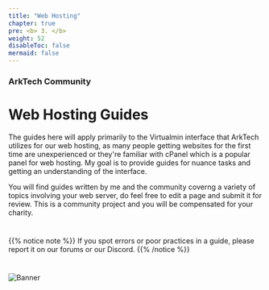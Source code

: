 ```yaml
---
title: "Web Hosting"
chapter: true
pre: <b> 3. </b>
weight: 52
disableToc: false
mermaid: false
---
```



### ArkTech Community
# Web Hosting Guides

The guides here will apply primarily to the Virtualmin interface that ArkTech utilizes for our web hosting, as many people getting websites for the first time are unexperienced or they're familiar with cPanel which is a popular panel for web hosting. 
My goal is to provide guides for nuance tasks and getting an understanding of the interface.

You will find guides written by me and the community coverng a variety of topics involving your web server, do feel free to edit a page and submit it for review. This is a community project and you will be compensated for your charity.

# 
{{% notice note %}}
If you spot errors or poor practices in a guide, please report it on our forums or our Discord.
{{% /notice %}}

#
![Banner](/images/fishy.gif)